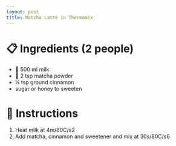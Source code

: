 ```yaml
---
layout: post
title: Matcha Latte in Thermomix
---
```


# 📋 Ingredients (2 people)
- 🥛 500 ml milk
- 🍵 2 tsp matcha powder
- ¼ tsp ground cinnamon
- sugar or honey to sweeten

# 🔢 Instructions
1. Heat milk at 4m/80C/s2
2. Add matcha, cinnamon and sweetener and mix at 30s/80C/s6
